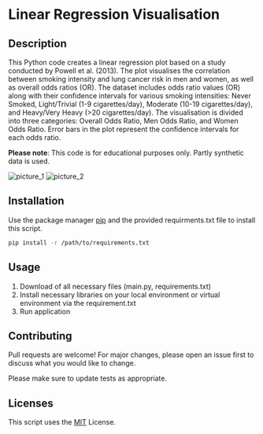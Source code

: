 # Linear Regression Visualisation
## Description
This Python code creates a linear regression plot based on a study conducted by Powell et al. (2013). The plot visualises the correlation between smoking intensity and lung cancer risk in men and women, as well as overall odds ratios (OR). 
The dataset includes odds ratio values (OR) along with their confidence intervals for various smoking intensities: Never Smoked, Light/Trivial (1-9 cigarettes/day), Moderate (10-19 cigarettes/day), and Heavy/Very Heavy (>20 cigarettes/day).
The visualisation is divided into three categories: Overall Odds Ratio, Men Odds Ratio, and Women Odds Ratio. Error bars in the plot represent the confidence intervals for each odds ratio.

**Please note**: This code is for educational purposes only. Partly synthetic data is used.

![picture_1](https://github.com/user-attachments/assets/746984be-44f0-4dcf-b5e9-e88a8188eb92)
![picture_2](https://github.com/user-attachments/assets/98aa7f31-0f9d-40a2-85bd-e159253aba0d)

## Installation

Use the package manager [pip](https://pip.pypa.io/en/stable/) and the provided requirments.txt file to install this script.

```bash
pip install -r /path/to/requirements.txt
`````

## Usage

1. Download of all necessary files (main.py, requirements.txt)
2. Install necessary libraries on your local environment or virtual environment via the requirement.txt
3. Run application

## Contributing

Pull requests are welcome! For major changes, please open an issue first
to discuss what you would like to change.

Please make sure to update tests as appropriate.

## Licenses
This script uses the [MIT](https://choosealicense.com/licenses/mit/) License.
